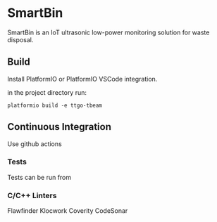 
# SmartBin

SmartBin is an IoT ultrasonic low-power monitoring solution for waste disposal.

## Build

Install PlatformIO or PlatformIO VSCode integration.

in the project directory run:

`platformio build -e ttgo-tbeam`

## Continuous Integration

Use github actions

### Tests

Tests can be run from

### C/C++ Linters

Flawfinder
Klocwork
Coverity
CodeSonar
